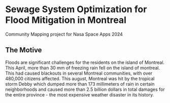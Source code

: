 # Sewage System Optimization for Flood Mitigation in Montreal
Community Mapping project for Nasa Space Apps 2024

## The Motive
Floods are significant challenges for the residents on the island of Montreal. This April, more than 30 mm of freezing rain fell on the island of montreal. This had caused blackouts in several Montreal communities, with over 480,000 citizens affected. This august, Montreal was hit by the tropical storm Debby which dumped more than 173 millimeters of rain in certain neighborhoods and caused more than 2.5 billion dollars in total damages for the entire province - the most expensive weather disaster in its history. 

